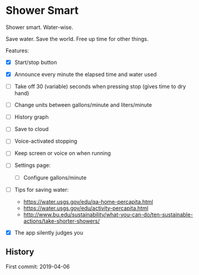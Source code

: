 # Shower Smart

Shower smart. Water-wise.

Save water. Save the world. Free up time for other things.

Features:
- [x] Start/stop button
- [x] Announce every minute the elapsed time and water used
- [ ] Take off 30 (variable) seconds when pressing stop (gives time to dry hand)
- [ ] Change units between gallons/minute and liters/minute
- [ ] History graph
- [ ] Save to cloud
- [ ] Voice-activated stopping
- [ ] Keep screen or voice on when running
- [ ] Settings page:
  - [ ] Configure gallons/minute
- [ ] Tips for saving water:
  - https://water.usgs.gov/edu/qa-home-percapita.html
  - https://water.usgs.gov/edu/activity-percapita.html
  - http://www.bu.edu/sustainability/what-you-can-do/ten-sustainable-actions/take-shorter-showers/
- [x] The app silently judges you


## History
First commit: 2019-04-06
